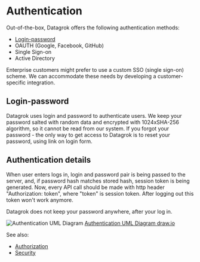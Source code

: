 <!-- TITLE: Authentication -->
<!-- SUBTITLE: -->

# Authentication

Out-of-the-box, Datagrok offers the following authentication methods:
 
 * [Login-password](#login-password)
 * OAUTH (Google, Facebook, GitHub)
 * Single Sign-on
 * Active Directory

Enterprise customers might prefer to use a custom SSO (single sign-on) scheme. We can accommodate these needs
by developing a customer-specific integration.

## Login-password

Datagrok uses login and password to authenticate users. 
We keep your password salted with random data and encrypted with 1024xSHA-256 algorithm, so it cannot be read from our system.
If you forgot your password - the only way to get access to Datagrok is to reset your password, using link on login form.

## Authentication details

When user enters logs in, login and password pair is being passed to the server, and, if password hash matches stored hash, session token is being generated.
Now, every API call should be made with http header "Authorization: token", where "token" is session token.
After logging out this token won't work anymore. 

Datagrok does not keep your password anywhere, after your log in.

![Authentication UML Diagram](../uploads/features/login-signup.png "[Authentication UML Diagram")
[Authentication UML Diagram draw.io](../uploads/features/login-signup.drawio)

See also:
 * [Authorization](authorization.md) 
 * [Security](security.md)
